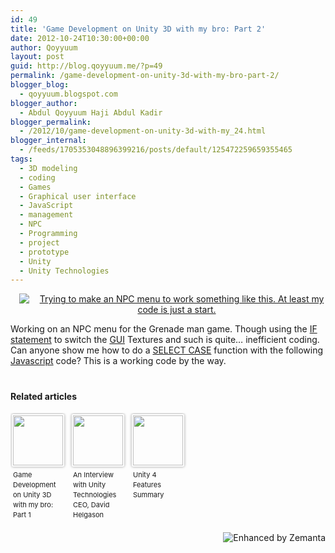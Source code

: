 ```yaml
---
id: 49
title: 'Game Development on Unity 3D with my bro: Part 2'
date: 2012-10-24T10:30:00+00:00
author: Qoyyuum
layout: post
guid: http://blog.qoyyuum.me/?p=49
permalink: /game-development-on-unity-3d-with-my-bro-part-2/
blogger_blog:
  - qoyyuum.blogspot.com
blogger_author:
  - Abdul Qoyyuum Haji Abdul Kadir
blogger_permalink:
  - /2012/10/game-development-on-unity-3d-with-my_24.html
blogger_internal:
  - /feeds/1705353048896399216/posts/default/125472259659355465
tags:
  - 3D modeling
  - coding
  - Games
  - Graphical user interface
  - JavaScript
  - management
  - NPC
  - Programming
  - project
  - prototype
  - Unity
  - Unity Technologies
---
```

<div style="clear: both; text-align: center;">
  <a href="http://i1.wp.com/tw.returnofwarrior.com/system/images/ss_guild_04.jpg" style="margin-left: 1em; margin-right: 1em;"><img alt="Trying to make an NPC menu to work something like this. At least my code is just a start." border="0" src="http://i1.wp.com/tw.returnofwarrior.com/system/images/ss_guild_04.jpg?w=676" title="" data-recalc-dims="1" /></a>
</div>

Working on an NPC menu for the Grenade man game. Though using the <a href="http://en.wikipedia.org/wiki/Conditional_%28programming%29" rel="wikipedia nofollow" target="_blank" title="Conditional (programming)">IF statement</a> to switch the <a href="http://en.wikipedia.org/wiki/Graphical_user_interface" rel="wikipedia nofollow" target="_blank" title="Graphical user interface">GUI</a> Textures and such is quite&#8230; inefficient coding. Can anyone show me how to do a <a href="http://en.wikipedia.org/wiki/Switch_statement" rel="wikipedia nofollow" target="_blank" title="Switch statement">SELECT CASE</a> function with the following <a href="http://en.wikipedia.org/wiki/JavaScript" rel="wikipedia nofollow" target="_blank" title="JavaScript">Javascript</a> code? This is a working code by the way.

<div style="margin-top: 20px; overflow: hidden;">
  <h4>
    Related articles
  </h4>
  
  <ul style="margin: 0; overflow: hidden; padding: 0;">
    <li style="background: none; display: block; float: left; font-size: 11px; list-style: none; margin: 2px 10px 10px 2px; padding: 0; text-align: left; vertical-align: top; width: 84px;">
      <a href="http://blog.qoyyuum.me/2012/10/game-development-on-unity-3d-with-my.html" rel="nofollow" style="border-radius: 2px; box-shadow: 0px 0px 4px #999; display: block; padding: 2px; text-decoration: none;" target="_blank"><img src="http://i2.wp.com/blog.qoyyuum.me/wp-content/uploads/2012/10/120356139_80_80.jpg?w=676" style="border: 0; display: block; margin: 0; max-width: 100%; padding: 0; width: 80px;" data-recalc-dims="1" /></a><a href="http://blog.qoyyuum.me/2012/10/game-development-on-unity-3d-with-my.html" rel="nofollow" style="display: block; height: 80px; line-height: 12pt; overflow: hidden; padding: 5px 2px 0 2px; text-decoration: none;" target="_blank">Game Development on Unity 3D with my bro: Part 1</a>
    </li>
    <li style="background: none; display: block; float: left; font-size: 11px; list-style: none; margin: 2px 10px 10px 2px; padding: 0; text-align: left; vertical-align: top; width: 84px;">
      <a href="http://channel9.msdn.com/coding4fun/blog/An-Interview-with-Unity-Technologies-CEO-David-Helgason" rel="nofollow" style="border-radius: 2px; box-shadow: 0px 0px 4px #999; display: block; padding: 2px; text-decoration: none;" target="_blank"><img src="http://i2.wp.com/blog.qoyyuum.me/wp-content/uploads/2012/10/117253259_80_80.jpg?w=676" style="border: 0; display: block; margin: 0; max-width: 100%; padding: 0; width: 80px;" data-recalc-dims="1" /></a><a href="http://channel9.msdn.com/coding4fun/blog/An-Interview-with-Unity-Technologies-CEO-David-Helgason" rel="nofollow" style="display: block; height: 80px; line-height: 12pt; overflow: hidden; padding: 5px 2px 0 2px; text-decoration: none;" target="_blank">An Interview with Unity Technologies CEO, David Helgason</a>
    </li>
    <li style="background: none; display: block; float: left; font-size: 11px; list-style: none; margin: 2px 10px 10px 2px; padding: 0; text-align: left; vertical-align: top; width: 84px;">
      <a href="http://create3dgames.wordpress.com/2012/10/20/unity-4-features-summary/" rel="nofollow" style="border-radius: 2px; box-shadow: 0px 0px 4px #999; display: block; padding: 2px; text-decoration: none;" target="_blank"><img src="http://i2.wp.com/blog.qoyyuum.me/wp-content/uploads/2012/10/120136315_80_80.jpg?w=676" style="border: 0; display: block; margin: 0; max-width: 100%; padding: 0; width: 80px;" data-recalc-dims="1" /></a><a href="http://create3dgames.wordpress.com/2012/10/20/unity-4-features-summary/" rel="nofollow" style="display: block; height: 80px; line-height: 12pt; overflow: hidden; padding: 5px 2px 0 2px; text-decoration: none;" target="_blank">Unity 4 Features Summary</a>
    </li>
  </ul>
</div>

<div style="height: 15px; margin-top: 10px;">
  <a href="http://www.zemanta.com/?px" title="Enhanced by Zemanta"><img alt="Enhanced by Zemanta" class="zemanta-pixie-img" src="http://i1.wp.com/blog.qoyyuum.me/wp-content/uploads/2012/10/zemified_h.png?w=676" style="border: none; float: right;" data-recalc-dims="1" /></a>
</div>